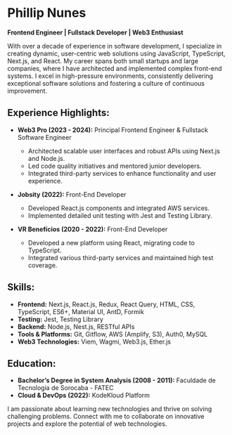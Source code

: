 # Phillip Nunes

**Frontend Engineer | Fullstack Developer | Web3 Enthusiast**

With over a decade of experience in software development, I specialize in creating dynamic, user-centric web solutions using JavaScript, TypeScript, Next.js, and React. My career spans both small startups and large companies, where I have architected and implemented complex front-end systems. I excel in high-pressure environments, consistently delivering exceptional software solutions and fostering a culture of continuous improvement.

## Experience Highlights:
- **Web3 Pro (2023 - 2024):** Principal Frontend Engineer & Fullstack Software Engineer
  - Architected scalable user interfaces and robust APIs using Next.js and Node.js.
  - Led code quality initiatives and mentored junior developers.
  - Integrated third-party services to enhance functionality and user experience.

- **Jobsity (2022):** Front-End Developer
  - Developed React.js components and integrated AWS services.
  - Implemented detailed unit testing with Jest and Testing Library.

- **VR Benefícios (2020 - 2022):** Front-End Developer
  - Developed a new platform using React, migrating code to TypeScript.
  - Integrated various third-party services and maintained high test coverage.

## Skills:
- **Frontend:** Next.js, React.js, Redux, React Query, HTML, CSS, TypeScript, ES6+, Material UI, AntD, Formik
- **Testing:** Jest, Testing Library
- **Backend:** Node.js, Nest.js, RESTful APIs
- **Tools & Platforms:** Git, Gitflow, AWS (Amplify, S3), Auth0, MySQL
- **Web3 Technologies:** Viem, Wagmi, Web3.js, Ether.js

## Education:
- **Bachelor’s Degree in System Analysis (2008 - 2011):** Faculdade de Tecnologia de Sorocaba - FATEC
- **Cloud & DevOps (2022):** KodeKloud Platform

I am passionate about learning new technologies and thrive on solving challenging problems. Connect with me to collaborate on innovative projects and explore the potential of web technologies.
